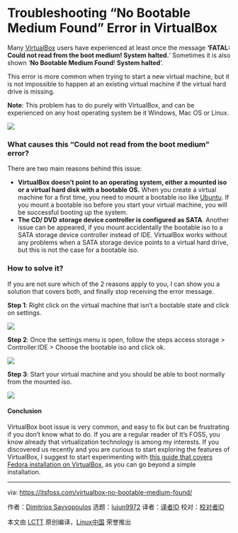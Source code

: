 [#]: collector: (lujun9972)
[#]: translator: ( )
[#]: reviewer: ( )
[#]: publisher: ( )
[#]: url: ( )
[#]: subject: (Troubleshooting “No Bootable Medium Found” Error in VirtualBox)
[#]: via: (https://itsfoss.com/virtualbox-no-bootable-medium-found/)
[#]: author: (Dimitrios Savvopoulos https://itsfoss.com/author/dimitrios/)

Troubleshooting “No Bootable Medium Found” Error in VirtualBox
======

Many [VirtualBox][1] users have experienced at least once the message **‘FATAL: Could not read from the boot medium! System halted.**‘ Sometimes it is also shown ‘**No Bootable Medium Found**! **System halted**‘.

This error is more common when trying to start a new virtual machine, but it is not impossible to happen at an existing virtual machine if the virtual hard drive is missing.

**Note**: This problem has to do purely with VirtualBox, and can be experienced on any host operating system be it Windows, Mac OS or Linux.

![][2]

### What causes this “Could not read from the boot medium” error?

There are two main reasons behind this issue:

  * **VirtualBox doesn’t point to an operating system, either a mounted iso or a virtual hard disk with a bootable OS.** When you create a virtual machine for a first time, you need to mount a bootable iso like [Ubuntu][3]. If you mount a bootable iso before you start your virtual machine, you will be successful booting up the system.
  * **The CD/ DVD** **storage device controller is configured as SATA**. Another issue can be appeared, if you mount accidentally the bootable iso to a SATA storage device controller instead of IDE. VirtualBox works without any problems when a SATA storage device points to a virtual hard drive, but this is not the case for a bootable iso.



### How to solve it?

If you are not sure which of the 2 reasons apply to you, I can show you a solution that covers both, and finally stop receiving the error message.

**Step 1**: Right click on the virtual machine that isn’t a bootable state and click on settings.

![][4]

**Step 2**: Once the settings menu is open, follow the steps access storage &gt; Controller:IDE &gt; Choose the bootable iso and click ok.

![][5]

**Step 3**: Start your virtual machine and you should be able to boot normally from the mounted iso.

![][6]

#### Conclusion

VirtualBox boot issue is very common, and easy to fix but can be frustrating if you don’t know what to do. If you are a regular reader of It’s FOSS, you know already that virtualization technology is among my interests. If you discovered us recently and you are curious to start exploring the features of VirtualBox, I suggest to start experimenting with [this guide that covers Fedora installation on VirtualBox][7], as you can go beyond a simple installation.

--------------------------------------------------------------------------------

via: https://itsfoss.com/virtualbox-no-bootable-medium-found/

作者：[Dimitrios Savvopoulos][a]
选题：[lujun9972][b]
译者：[译者ID](https://github.com/译者ID)
校对：[校对者ID](https://github.com/校对者ID)

本文由 [LCTT](https://github.com/LCTT/TranslateProject) 原创编译，[Linux中国](https://linux.cn/) 荣誉推出

[a]: https://itsfoss.com/author/dimitrios/
[b]: https://github.com/lujun9972
[1]: https://www.virtualbox.org
[2]: https://i1.wp.com/itsfoss.com/wp-content/uploads/2020/12/1.No-Bootable-Medium-Found-VirtualBox.png?resize=800%2C500&ssl=1
[3]: https://releases.ubuntu.com/20.04.1/ubuntu-20.04.1-desktop-amd64.iso
[4]: https://i0.wp.com/itsfoss.com/wp-content/uploads/2020/12/2-VirtualBox-settings.png?resize=800%2C600&ssl=1
[5]: https://i1.wp.com/itsfoss.com/wp-content/uploads/2020/12/3-VirtualBox-IDE-controller.png?resize=800%2C578&ssl=1
[6]: https://i0.wp.com/itsfoss.com/wp-content/uploads/2020/12/4-VirtualBox-Gentoo-boot.png?resize=800%2C600&ssl=1
[7]: https://itsfoss.com/install-fedora-in-virtualbox/
